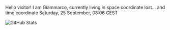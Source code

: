 Hello visitor! I am Giammarco, currently living in space coordinate lost... and time coordinate Saturday, 25 September, 08:06 CEST

![GitHub Stats](https://github-readme-stats.vercel.app/api?username=grcasanova)
